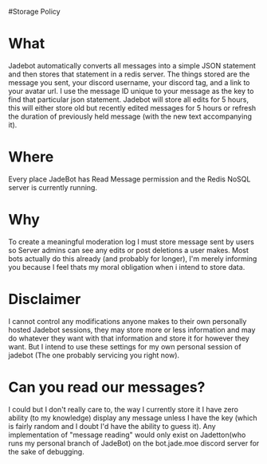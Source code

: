 #Storage Policy

# What
Jadebot automatically converts all messages into a simple JSON statement and then stores that statement in a redis server. The things stored are the message you sent, your discord username, your discord tag, and a link to your avatar url. I use the message ID unique to your message as the key to find that particular json statement. Jadebot will store all edits for 5 hours, this will either store old but recently edited messages for 5 hours or refresh the duration of previously held message (with the new text accompanying it).

# Where
Every place JadeBot has Read Message permission and the Redis NoSQL server is currently running.

# Why
To create a meaningful moderation log I must store message sent by users so Server admins can see any edits or post deletions a user makes. Most bots actually do this already (and probably for longer), I'm merely informing you because I feel thats my moral obligation when i intend to store data.

# Disclaimer
I cannot control any modifications anyone makes to their own personally hosted Jadebot sessions, they may store more or less information and may do whatever they want with that information and store it for however they want. But I intend to use these settings for my own personal session of jadebot (The one probably servicing you right now).

# Can you read our messages?
I could but I don't really care to, the way I currently store it I have zero ability (to my knowledge) display any message unless I have the key (which is fairly random and I doubt I'd have the ability to guess it).
Any implementation of "message reading" would only exist on Jadetton(who runs my personal branch of JadeBot) on the bot.jade.moe discord server for the sake of debugging.
